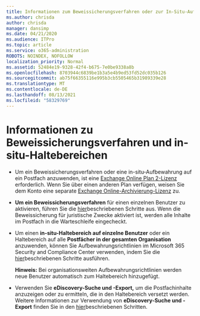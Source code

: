 ```yaml
---
title: Informationen zum Beweissicherungsverfahren oder zur In-Situ-Aufbewahrung
ms.author: chrisda
author: chrisda
manager: dansimp
ms.date: 04/21/2020
ms.audience: ITPro
ms.topic: article
ms.service: o365-administration
ROBOTS: NOINDEX, NOFOLLOW
localization_priority: Normal
ms.assetid: 52484e19-9328-42f4-b675-7e0be9338a8b
ms.openlocfilehash: 8703944c6839be1b3a5e4b9ed53fd52dc035b126
ms.sourcegitcommit: ab75f66355116e995b3cb5505465b31989339e28
ms.translationtype: MT
ms.contentlocale: de-DE
ms.lasthandoff: 08/13/2021
ms.locfileid: "58329769"
---
```

# <a name="about-litigation-holds-and-in-place-holds"></a>Informationen zu Beweissicherungsverfahren und in-situ-Haltebereichen

- Um ein Beweissicherungsverfahren oder eine in-situ-Aufbewahrung auf ein Postfach anzuwenden, ist eine [Exchange Online Plan 2-Lizenz](https://docs.microsoft.com/office365/servicedescriptions/office-365-platform-service-description/office-365-plan-options) erforderlich. Wenn Sie über einen anderen Plan verfügen, weisen Sie dem Konto eine separate [Exchange Online-Archivierung-Lizenz](https://docs.microsoft.com/office365/servicedescriptions/exchange-online-archiving-service-description/exchange-online-archiving-service-description) zu. 
    
- **Um ein Beweissicherungsverfahren** für einen einzelnen Benutzer zu aktivieren, führen Sie die [hier](https://docs.microsoft.com/microsoft-365/compliance/create-a-litigation-hold?view=o365-worldwide#place-a-mailbox-on-litigation-hold)beschriebenen Schritte aus. Wenn die Beweissicherung für juristische Zwecke aktiviert ist, werden alle Inhalte im Postfach in die Warteschleife eingecheckt.
    
- Um einen **in-situ-Haltebereich auf einzelne Benutzer** oder ein Haltebereich auf alle **Postfächer in der gesamten Organisation** anzuwenden, können Sie Aufbewahrungsrichtlinien im Microsoft 365 Security and Compliance Center verwenden, indem Sie die [hier](https://docs.microsoft.com/microsoft-365/compliance/retention-policies)beschriebenen Schritte ausführen.
    
    **Hinweis:** Bei organisationsweiten Aufbewahrungsrichtlinien werden neue Benutzer automatisch zum Haltebereich hinzugefügt. 
  
- Verwenden Sie **eDiscovery-Suche und -Export,** um die Postfachinhalte anzuzeigen oder zu ermitteln, die in den Haltebereich versetzt werden. Weitere Informationen zur Verwendung von **eDiscovery-Suche und -Export** finden Sie in den [hier](https://docs.microsoft.com/microsoft-365/compliance/export-search-results)beschriebenen Schritten.
    

